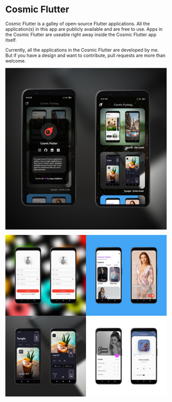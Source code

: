 # Cosmic Flutter
Cosmic Flutter is a galley of open-source Flutter applications. All the application(s) in this app are publicly available and are free to use. Apps in the Cosmic Flutter are useable right away inside the Cosmic Flutter app itself.

Currently, all the applications in the Cosmic Flutter are developed by me. But if you have a design and want to contribute, pull requests are more than welcome.

![enter image description here](https://github.com/arguswaikhom/ResourceBank/blob/master/arguswaikhom/FWF%20Ingredients%20Squares.png?raw=true)

![enter image description here](https://github.com/arguswaikhom/ResourceBank/blob/master/arguswaikhom/FWF%20Ingredients%20Squares%20%281%29.png?raw=true)
